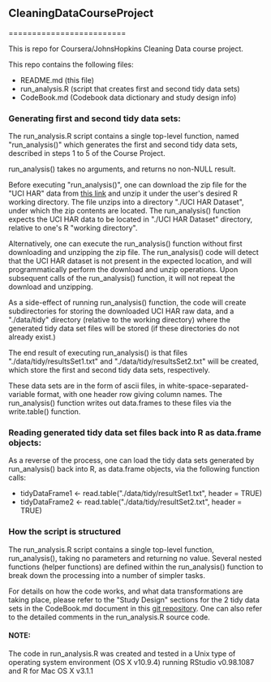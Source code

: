 ## CleaningDataCourseProject
=========================

This is repo for Coursera/JohnsHopkins Cleaning Data course project.

This repo contains the following files:

  * README.md (this file)
  * run_analysis.R (script that creates first and second tidy data sets)
  * CodeBook.md (Codebook data dictionary and study design info)

### Generating first and second tidy data sets:
The run_analysis.R script contains a single top-level function,
named "run_analysis()" which generates the first and second
tidy data sets, described in steps 1 to 5 of the Course Project.

run_analysis() takes no arguments, and returns no non-NULL result.

Before executing "run_analysis()", one can download the zip file
for the "UCI HAR" data from [this link](https://d396qusza40orc.cloudfront.net/getdata%2Fprojectfiles%2FUCI%20HAR%20Dataset.zip)
and unzip it under the user's desired R working directory.
The file unzips into a directory "./UCI HAR Dataset", under which the
zip contents are located.
The run_analysis() function expects the UCI HAR data to be located
in "./UCI HAR Dataset" directory, relative to one's R "working directory".

Alternatively, one can execute the run_analysis() function without first
downloading and unzipping the zip file. The run_analysis() code will
detect that the UCI HAR dataset is not present in the expected location,
and will programmatically perform the download and unzip operations.
Upon subsequent calls of the run_analysis() function, it will not
repeat the download and unzipping.

As a side-effect of running run_analysis() function, the code will
create subdirectories for storing the downloaded UCI HAR raw data,
and a "./data/tidy" directory (relative to the working directory)
where the generated tidy data set files will be stored (if these directories
do not already exist.)

The end result of executing run_analysis() is that 
files "./data/tidy/resultsSet1.txt" and
"./data/tidy/resultsSet2.txt" will be created, which store
the first and second tidy data sets, respectively.

These data sets are in the form of ascii files, in 
white-space-separated-variable format, with one header row giving column names.
The run_analysis() function writes out data.frames to these files
via the write.table() function.

### Reading generated tidy data set files back into R as data.frame objects:

As a reverse of the process, one can load the tidy data sets generated
by run_analysis() back into R, as data.frame objects, via the
following function calls:

  * tidyDataFrame1 <- read.table("./data/tidy/resultSet1.txt", header = TRUE)
  * tidyDataFrame2 <- read.table("./data/tidy/resultSet2.txt", header = TRUE)

### How the script is structured

The run_analysis.R script contains a single top-level function, run_analysis(),
taking no parameters and returning no value. Several nested functions
(helper functions) are defined within the run_analysis() function to
break down the processing into a number of simpler tasks.

For details on how the code works, and what data transformations are taking place,
please refer to the "Study Design" sections for the 2 tidy data sets
in the CodeBook.md document in this
[git repository](https://github.com/zerothworld/CleaningDataCourseProject).
One can also refer to the detailed comments in the run_analysis.R
source code.



#### NOTE:
The code in run_analysis.R was created and tested in a Unix type of
operating system environment (OS X v10.9.4) running RStudio v0.98.1087
and R for Mac OS X v3.1.1


